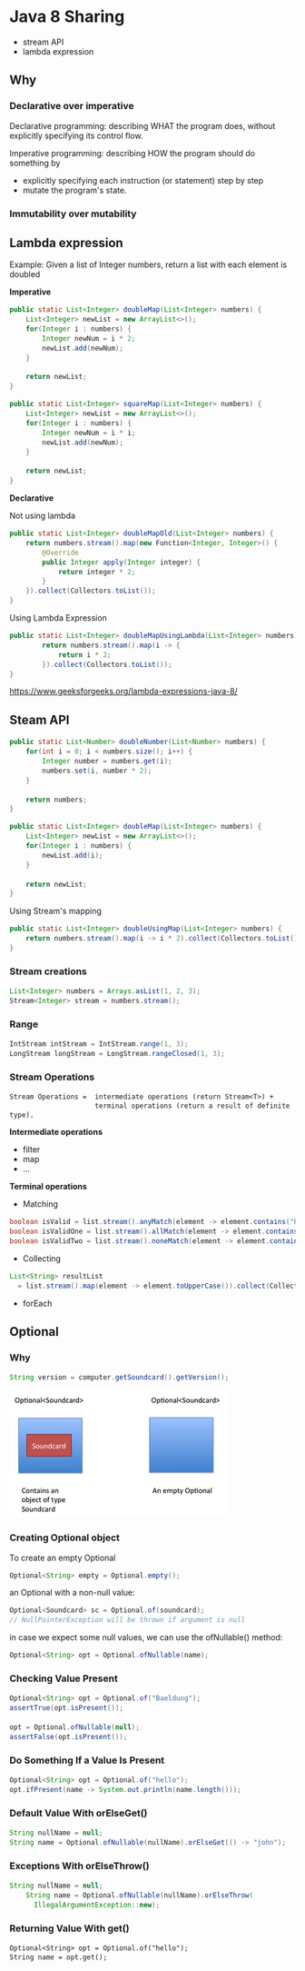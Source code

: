 # Java 8 Sharing

* stream API
* lambda expression

## Why

### Declarative over imperative

Declarative programming: describing WHAT the program does, without explicitly specifying its control flow.  
  
Imperative programming: describing HOW the program should do something by 
+ explicitly specifying each instruction (or statement) step by step
+ mutate the program's state.

### Immutability over mutability

## Lambda expression

Example: Given a list of Integer numbers, return a list with each element is doubled

**Imperative**
```java
public static List<Integer> doubleMap(List<Integer> numbers) {
    List<Integer> newList = new ArrayList<>();
    for(Integer i : numbers) {
        Integer newNum = i * 2;
        newList.add(newNum);
    }

    return newList;
}
```

```java
public static List<Integer> squareMap(List<Integer> numbers) {
    List<Integer> newList = new ArrayList<>();
    for(Integer i : numbers) {
        Integer newNum = i * i;
        newList.add(newNum);
    }

    return newList;
}
```

**Declarative**

Not using lambda
```java
public static List<Integer> doubleMapOld(List<Integer> numbers) {
    return numbers.stream().map(new Function<Integer, Integer>() {
        @Override
        public Integer apply(Integer integer) {
            return integer * 2;
        }
    }).collect(Collectors.toList());
}
```

Using Lambda Expression
```java
public static List<Integer> doubleMapUsingLambda(List<Integer> numbers) {
        return numbers.stream().map(i -> {
            return i * 2;
        }).collect(Collectors.toList());
}
```

https://www.geeksforgeeks.org/lambda-expressions-java-8/

## Steam API

```java
public static List<Number> doubleNumber(List<Number> numbers) {
    for(int i = 0; i < numbers.size(); i++) {
        Integer number = numbers.get(i);
        numbers.set(i, number * 2);
    }

    return numbers;
}
```

```java
public static List<Integer> doubleMap(List<Integer> numbers) {
    List<Integer> newList = new ArrayList<>();
    for(Integer i : numbers) {
        newList.add(i);
    }

    return newList;
}
```

Using Stream's mapping
```java
public static List<Integer> doubleUsingMap(List<Integer> numbers) {
    return numbers.stream().map(i -> i * 2).collect(Collectors.toList());
}
```

### Stream creations
```java
List<Integer> numbers = Arrays.asList(1, 2, 3);
Stream<Integer> stream = numbers.stream();
```

### Range
```java
IntStream intStream = IntStream.range(1, 3);
LongStream longStream = LongStream.rangeClosed(1, 3);
```

### Stream Operations
```
Stream Operations =  intermediate operations (return Stream<T>) + 
                     terminal operations (return a result of definite type).
```

**Intermediate operations**
* filter
* map
* ...

**Terminal operations**

* Matching
```java
boolean isValid = list.stream().anyMatch(element -> element.contains("h")); // true
boolean isValidOne = list.stream().allMatch(element -> element.contains("h")); // false
boolean isValidTwo = list.stream().noneMatch(element -> element.contains("h")); // false
```

* Collecting
```java
List<String> resultList 
  = list.stream().map(element -> element.toUpperCase()).collect(Collectors.toList());
```

* forEach

## Optional

### Why

```java
String version = computer.getSoundcard().getVersion();
```

<img src="./img/2175762.webp">

### Creating Optional object

To create an empty Optional
```java
Optional<String> empty = Optional.empty();

```
an Optional with a non-null value:
```java
Optional<Soundcard> sc = Optional.of(soundcard);
// NullPointerException will be thrown if argument is null
```

in case we expect some null values, we can use the ofNullable() method:
```java
Optional<String> opt = Optional.ofNullable(name);
```

### Checking Value Present
```java
Optional<String> opt = Optional.of("Baeldung");
assertTrue(opt.isPresent());

opt = Optional.ofNullable(null);
assertFalse(opt.isPresent());
```

### Do Something If a Value Is Present

```java
Optional<String> opt = Optional.of("hello");
opt.ifPresent(name -> System.out.println(name.length()));
```

### Default Value With orElseGet()

```java
String nullName = null;
String name = Optional.ofNullable(nullName).orElseGet(() -> "john");
```

###  Exceptions With orElseThrow()
```java
String nullName = null;
    String name = Optional.ofNullable(nullName).orElseThrow(
      IllegalArgumentException::new);
```
### Returning Value With get()
```
Optional<String> opt = Optional.of("hello");
String name = opt.get();
```


